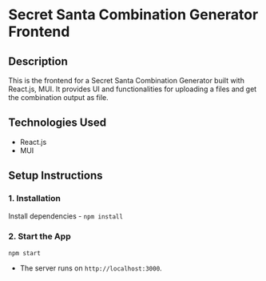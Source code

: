 # Secret Santa Combination Generator Frontend

## Description
This is the frontend for a Secret Santa Combination Generator built with React.js, MUI. It provides UI and functionalities for uploading a files and get the combination output as file.

## Technologies Used
- React.js
- MUI

## Setup Instructions

### 1. Installation
Install dependencies - `npm install`

### 2. Start the App
  `npm start`
- The server runs on `http://localhost:3000`.